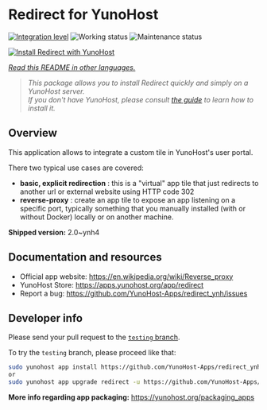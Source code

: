 <!--
N.B.: This README was automatically generated by <https://github.com/YunoHost/apps/tree/master/tools/readme_generator>
It shall NOT be edited by hand.
-->

# Redirect for YunoHost

[![Integration level](https://dash.yunohost.org/integration/redirect.svg)](https://ci-apps.yunohost.org/ci/apps/redirect/) ![Working status](https://ci-apps.yunohost.org/ci/badges/redirect.status.svg) ![Maintenance status](https://ci-apps.yunohost.org/ci/badges/redirect.maintain.svg)

[![Install Redirect with YunoHost](https://install-app.yunohost.org/install-with-yunohost.svg)](https://install-app.yunohost.org/?app=redirect)

*[Read this README in other languages.](./ALL_README.md)*

> *This package allows you to install Redirect quickly and simply on a YunoHost server.*  
> *If you don't have YunoHost, please consult [the guide](https://yunohost.org/install) to learn how to install it.*

## Overview

This application allows to integrate a custom tile in YunoHost's user portal.

There two typical use cases are covered:
- **basic, explicit redirection** : this is a "virtual" app tile that just redirects to another url or external website using HTTP code 302
- **reverse-proxy** : create an app tile to expose an app listening on a specific port, typically something that you manually installed (with or without Docker) locally or on another machine.


**Shipped version:** 2.0~ynh4
## Documentation and resources

- Official app website: <https://en.wikipedia.org/wiki/Reverse_proxy>
- YunoHost Store: <https://apps.yunohost.org/app/redirect>
- Report a bug: <https://github.com/YunoHost-Apps/redirect_ynh/issues>

## Developer info

Please send your pull request to the [`testing` branch](https://github.com/YunoHost-Apps/redirect_ynh/tree/testing).

To try the `testing` branch, please proceed like that:

```bash
sudo yunohost app install https://github.com/YunoHost-Apps/redirect_ynh/tree/testing --debug
or
sudo yunohost app upgrade redirect -u https://github.com/YunoHost-Apps/redirect_ynh/tree/testing --debug
```

**More info regarding app packaging:** <https://yunohost.org/packaging_apps>
